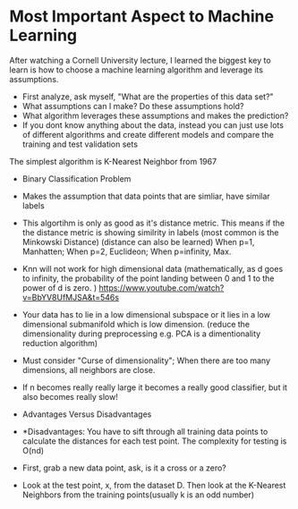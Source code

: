 # Most Important Aspect to Machine Learning

After watching a Cornell University lecture, I learned the biggest key to learn is how to choose a machine learning algorithm and leverage its assumptions. 

* First analyze, ask myself, "What are the properties of this data set?"
* What assumptions can I make? Do these assumptions hold?
* What algorithm leverages these assumptions and makes the prediction?
* If you dont know anything about the data, instead you can just use lots of different algorithms and create different models and compare the training and test validation sets


The simplest algorithm is K-Nearest Neighbor from 1967
* Binary Classification Problem
* Makes the assumption that data points that are simliar, have similar labels
* This algortihm is only as good as it's distance metric. This means if the the distance metric is showing similrity in labels (most common is the Minkowski Distance) (distance can also be learned) When p=1, Manhatten; When p=2, Euclideon; When p=infinity, Max.
* Knn will not work for high dimensional data (mathematically, as d goes to infinity, the probability of the point landing between 0 and 1 to the power of d is zero. ) https://www.youtube.com/watch?v=BbYV8UfMJSA&t=546s 
* Your data has to lie in a low dimensional subspace or it lies in a low dimensional submanifold which is low dimension. (reduce the dimensionality during preprocessing e.g. PCA is a dimentionality reduction algorithm)
* Must consider "Curse of dimensionality"; When there are too many dimensions, all neighbors are close. 
* If n becomes really really large it becomes a really good classifier, but it also becomes really slow!


* Advantages Versus Disadvantages
* *Disadvantages: You have to sift through all training data points to calculate the distances for each test point. The complexity for testing is O(nd)

* First, grab a new data point, ask, is it a cross or a zero?
* Look at the test point, x, from the dataset D. Then look at the K-Nearest Neighbors from the training points(usually k is an odd number)

